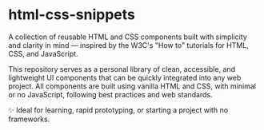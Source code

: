 # html-css-snippets

A collection of reusable HTML and CSS components built with simplicity and clarity in mind — inspired by the W3C's "How to" tutorials for HTML, CSS, and JavaScript.

This repository serves as a personal library of clean, accessible, and lightweight UI components that can be quickly integrated into any web project. All components are built using vanilla HTML and CSS, with minimal or no JavaScript, following best practices and web standards.

✨ Ideal for learning, rapid prototyping, or starting a project with no frameworks.

